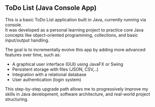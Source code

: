 ## ToDo List (Java Console App)

This is a basic ToDo List application built in Java, currently running via console.  
It was developed as a personal learning project to practice core Java concepts like object-oriented programming, collections, and basic input/output handling.

The goal is to incrementally evolve this app by adding more advanced features over time, such as:

- A graphical user interface (GUI) using JavaFX or Swing
- Persistent storage with files (JSON, CSV,..)
- Integration with a relational database
- User authentication (login system)

This step-by-step upgrade path allows me to progressively improve my skills in Java development, software architecture, and real-world project structuring.
